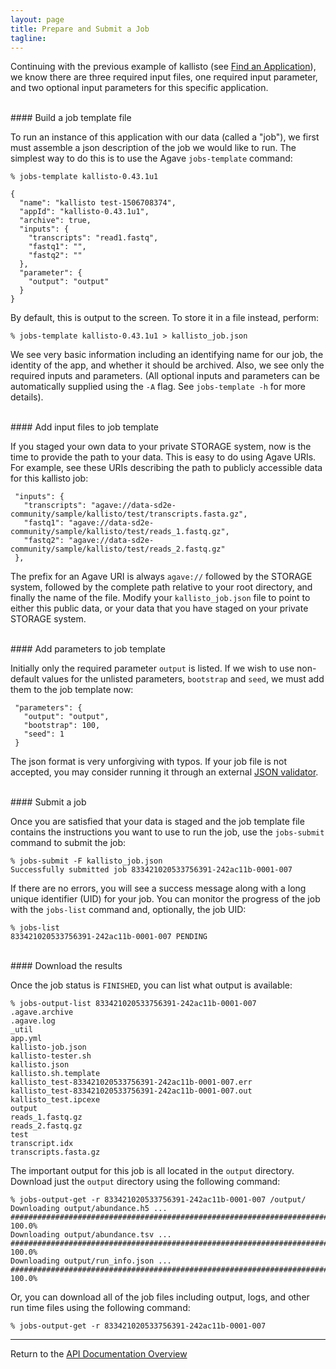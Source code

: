 ```yaml
---
layout: page
title: Prepare and Submit a Job
tagline:
---
```


Continuing with the previous example of kallisto (see [Find an Application](find_application.md)),
we know there are three required input files, one required input parameter, and
two optional input parameters for this specific application.

<br>
#### Build a job template file

To run an instance of this application with our data (called a "job"), we first
must assemble a json description of the job we would like to run. The simplest
way to do this is to use the Agave `jobs-template` command:
```
% jobs-template kallisto-0.43.1u1

{
  "name": "kallisto test-1506708374",
  "appId": "kallisto-0.43.1u1",
  "archive": true,
  "inputs": {
    "transcripts": "read1.fastq",
    "fastq1": "",
    "fastq2": ""
  },
  "parameter": {
    "output": "output"
  }
}
```
By default, this is output to the screen. To store it in a file instead,
perform:
```
% jobs-template kallisto-0.43.1u1 > kallisto_job.json
```
We see very basic information including an identifying name for our job, the 
identity of the app, and whether it should be archived. Also, we see only the 
required inputs and parameters. (All optional inputs and parameters can be 
automatically supplied using the `-A` flag. See `jobs-template -h` for more
details).

<br>
#### Add input files to job template

If you staged your own data to your private STORAGE system, now is the time to
provide the path to your data. This is easy to do using Agave URIs. For example,
see these URIs describing the path to publicly accessible data for this 
kallisto job:
```
 "inputs": {
   "transcripts": "agave://data-sd2e-community/sample/kallisto/test/transcripts.fasta.gz",
   "fastq1": "agave://data-sd2e-community/sample/kallisto/test/reads_1.fastq.gz",
   "fastq2": "agave://data-sd2e-community/sample/kallisto/test/reads_2.fastq.gz"
 },
```

The prefix for an Agave URI is always `agave://` followed by the STORAGE system,
followed by the complete path relative to your root directory, and finally the name
of the file. Modify your `kallisto_job.json` file to point to either this public 
data, or your data that you have staged on your private STORAGE system.

<br>
#### Add parameters to job template

Initially only the required parameter `output` is listed. If we wish to use
non-default values for the unlisted parameters, `bootstrap` and `seed`, we must
add them to the job template now:
```
 "parameters": {
   "output": "output",
   "bootstrap": 100,
   "seed": 1
 }
```

The json format is very unforgiving with typos. If your job file is not accepted,
you may consider running it through an external [JSON validator](https://jsonlint.com/).

<br>
#### Submit a job

Once you are satisfied that your data is staged and the job template file contains
the instructions you want to use to run the job, use the `jobs-submit` command
to submit the job:
```
% jobs-submit -F kallisto_job.json
Successfully submitted job 833421020533756391-242ac11b-0001-007
```

If there are no errors, you will see a success message along with a long unique
identifier (UID) for your job. You can monitor the progress of the job with the `jobs-list`
command and, optionally, the job UID:

```
% jobs-list
833421020533756391-242ac11b-0001-007 PENDING
```

<br>
#### Download the results

Once the job status is `FINISHED`, you can list what output is available:

```
% jobs-output-list 833421020533756391-242ac11b-0001-007
.agave.archive
.agave.log
_util
app.yml
kallisto-job.json
kallisto-tester.sh
kallisto.json
kallisto.sh.template
kallisto_test-833421020533756391-242ac11b-0001-007.err
kallisto_test-833421020533756391-242ac11b-0001-007.out
kallisto_test.ipcexe
output
reads_1.fastq.gz
reads_2.fastq.gz
test
transcript.idx
transcripts.fasta.gz
```

The important output for this job is all located in the `output` directory.
Download just the `output` directory using the following command:
```
% jobs-output-get -r 833421020533756391-242ac11b-0001-007 /output/
Downloading output/abundance.h5 ...
######################################################################## 100.0%
Downloading output/abundance.tsv ...
######################################################################## 100.0%
Downloading output/run_info.json ...
######################################################################## 100.0%
```

Or, you can download all of the job files including output, logs, and other run
time files using the following command:
```
% jobs-output-get -r 833421020533756391-242ac11b-0001-007
```

---
Return to the [API Documentation Overview](../index.md)
